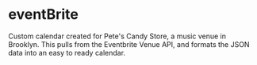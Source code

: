 # eventBrite

Custom calendar created for Pete's Candy Store, a music venue in Brooklyn.  This pulls from the Eventbrite Venue API, and formats the JSON data into an easy to ready calendar.

